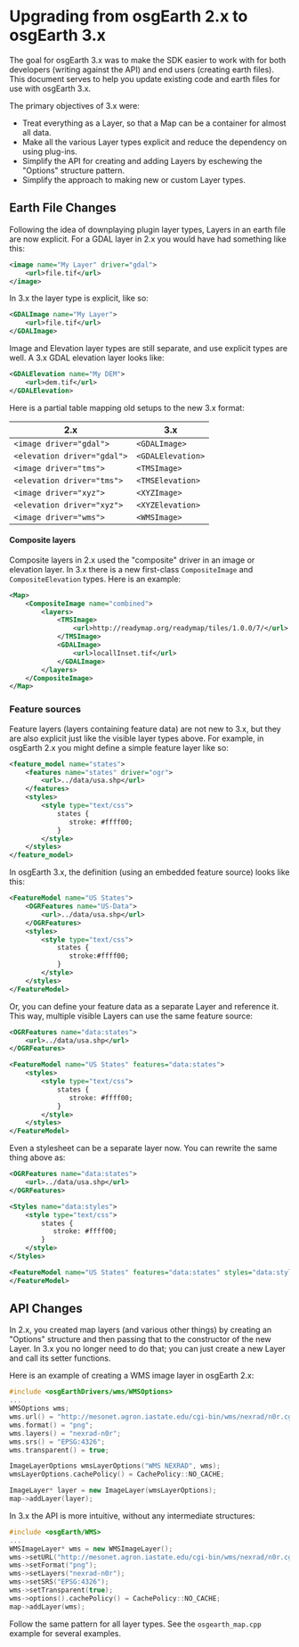 # Upgrading from osgEarth 2.x to osgEarth 3.x

The goal for osgEarth 3.x was to make the SDK easier to work with for both developers (writing against the API) and end users (creating earth files). This document serves to help you update existing code and earth files for use with osgEarth 3.x.

The primary objectives of 3.x were:

* Treat everything as a Layer, so that a Map can be a container for almost all data.
* Make all the various Layer types explicit and reduce the dependency on using plug-ins.
* Simplify the API for creating and adding Layers by eschewing the "Options" structure pattern.
* Simplify the approach to making new or custom Layer types.

## Earth File Changes

Following the idea of downplaying plugin layer types, Layers in an earth file are now explicit. For a GDAL layer in 2.x you would have had something like this:
```xml
<image name="My Layer" driver="gdal">
    <url>file.tif</url>
</image>
```

In 3.x the layer type is explicit, like so:
```xml
<GDALImage name="My Layer">
    <url>file.tif</url>
</GDALImage>
```

Image and Elevation layer types are still separate, and use explicit types are well. A 3.x GDAL elevation layer looks like:
```xml
<GDALElevation name="My DEM">
    <url>dem.tif</url>
</GDALElevation>
```

Here is a partial table mapping old setups to the new 3.x format:

|2.x|3.x|
|---|---|
|```<image driver="gdal">``` | ```<GDALImage>```|
|```<elevation driver="gdal">``` | ```<GDALElevation>```|
|```<image driver="tms">``` | ```<TMSImage>```|
|```<elevation driver="tms">``` | ```<TMSElevation>```|
|```<image driver="xyz">``` | ```<XYZImage>```|
|```<elevation driver="xyz">``` | ```<XYZElevation>```|
|```<image driver="wms">``` | ```<WMSImage>```|

#### Composite layers

Composite layers in 2.x used the "composite" driver in an image or elevation layer. In 3.x there is a new first-class ```CompositeImage``` and ```CompositeElevation``` types. Here is an example:

```XML
<Map>
    <CompositeImage name="combined">
        <layers>
            <TMSImage>
                <url>http://readymap.org/readymap/tiles/1.0.0/7/</url>
            </TMSImage>
            <GDALImage>
                <url>locallInset.tif</url>
            </GDALImage>
        </layers>
    </CompositeImage>
</Map>
```

### Feature sources

Feature layers (layers containing feature data) are not new to 3.x, but they are also explicit just like the visible layer types above. For example, in osgEarth 2.x you might define a simple feature layer like so:

```xml
<feature_model name="states">
    <features name="states" driver="ogr">
        <url>../data/usa.shp</url>
    </features>        
    <styles>
        <style type="text/css">
            states {
               stroke: #ffff00;
            }                    
        </style>
    </styles>        
</feature_model>
````

In osgEarth 3.x, the definition (using an embedded feature source) looks like this:

```xml
<FeatureModel name="US States">
    <OGRFeatures name="US-Data">
        <url>../data/usa.shp</url>
    </OGRFeatures>
    <styles>
        <style type="text/css">
            states {
               stroke:#ffff00;
            }                    
        </style>
    </styles>        
</FeatureModel>
```

Or, you can define your feature data as a separate Layer and reference it. This way, multiple visible Layers can use the same feature source:

```xml
<OGRFeatures name="data:states">
    <url>../data/usa.shp</url>
</OGRFeatures>

<FeatureModel name="US States" features="data:states">
    <styles>
        <style type="text/css">
            states {
               stroke: #ffff00;
            }                    
        </style>
    </styles>        
</FeatureModel>
```

Even a stylesheet can be a separate layer now. You can rewrite the same thing above as:

```xml
<OGRFeatures name="data:states">
    <url>../data/usa.shp</url>
</OGRFeatures>

<Styles name="data:styles">
    <style type="text/css">
        states {
           stroke: #ffff00;
        }                    
    </style>
</Styles>  

<FeatureModel name="US States" features="data:states" styles="data:styles">         
</FeatureModel>
```

## API Changes

In 2.x, you created map layers (and various other things) by creating an "Options" structure and then passing that to the constructor of the new Layer. In 3.x you no longer need to do that; you can just create a new Layer and call its setter functions.

Here is an example of creating a WMS image layer in osgEarth 2.x:

```C++
#include <osgEarthDrivers/wms/WMSOptions>
...
WMSOptions wms;
wms.url() = "http://mesonet.agron.iastate.edu/cgi-bin/wms/nexrad/n0r.cgi";
wms.format() = "png";
wms.layers() = "nexrad-n0r";
wms.srs() = "EPSG:4326";
wms.transparent() = true;

ImageLayerOptions wmsLayerOptions("WMS NEXRAD", wms);
wmsLayerOptions.cachePolicy() = CachePolicy::NO_CACHE;

ImageLayer* layer = new ImageLayer(wmsLayerOptions);
map->addLayer(layer);
```

In 3.x the API is more intuitive, without any intermediate structures:

```C++
#include <osgEarth/WMS>
...
WMSImageLayer* wms = new WMSImageLayer();
wms->setURL("http://mesonet.agron.iastate.edu/cgi-bin/wms/nexrad/n0r.cgi");
wms->setFormat("png");
wms->setLayers("nexrad-n0r");
wms->setSRS("EPSG:4326");
wms->setTransparent(true);
wms->options().cachePolicy() = CachePolicy::NO_CACHE;
map->addLayer(wms);
```

Follow the same pattern for all layer types. See the ```osgearth_map.cpp``` example for several examples.




